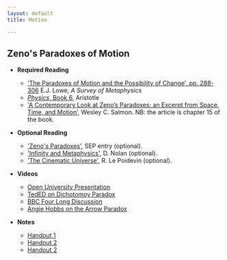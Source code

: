 ```yaml
---
layout: default
title: Motion

---
```


## Zeno's Paradoxes of Motion

+ **Required Reading**
  + ['The Paradoxes of Motion and the Possibility of Change', pp. 288-306](LoweZeno.pdf) E.J. Lowe, *A Survey of Metaphysics*
  + [*Physics*, Book 6](http://classics.mit.edu/Aristotle/physics.6.vi.html), Aristotle
  + ['A Contemporary Look at Zeno’s Paradoxes: an Excerpt from Space, Time, and Motion’,](/metaphysics/big.pdf) Wesley C. Salmon. NB: the article is chapter 15 of the book.

+ **Optional Reading**
  + ['Zeno's Paradoxes',](https://plato.stanford.edu/entries/paradox-zeno/) SEP entry (optional).
  + ['Infinity and Metaphysics',](nolan.pdf) D. Nolan (optional).
  + ['The Cinematic Universe',](robin.pdf) R. Le Poidevin (optional).

+ **Videos**
  + [Open University Presentation](https://www.youtube.com/watch?v=skM37PcZmWE)
  + [TedED on Dichotomoy Paradox](https://ed.ted.com/lessons/what-is-zeno-s-dichotomy-paradox-colm-kelleher#watch)
  + [BBC Four Long Discussion](https://www.youtube.com/watch?v=uCgwQYQD5hk)
  + [Angie Hobbs on the Arrow Paradox](https://www.youtube.com/watch?v=IPNttsu8x24)

+ **Notes**
  + [Handout 1](Zeno.pdf)
  + [Handout 2](Zeno2.pdf)
  + [Handout 2](zeno3.pdf)






